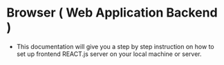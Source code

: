 # Browser ( Web Application Backend )
* This documentation will give you a step by step instruction on how to set up frontend REACT.js server on your local machine or server.
